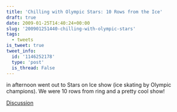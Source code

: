 ```yaml
---
title: 'Chilling with Olympic Stars: 10 Rows from the Ice'
draft: true
date: 2009-01-25T14:40:24+00:00
slug: '200901251440-chilling-with-olympic-stars'
tags:
  - tweets
is_tweet: true
tweet_info:
  id: '1146252178'
  type: 'post'
  is_thread: False
---
```




in afternoon went out to Stars on Ice show (ice skating by Olympic champions). We were 10 rows from ring and a pretty cool show!

[Discussion](https://x.com/sytelus/status/1146252178)
